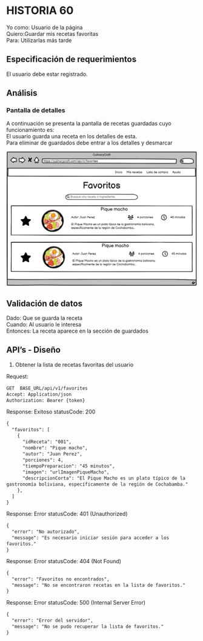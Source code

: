 # HISTORIA 60
Yo como: Usuario de la página<br>
Quiero:Guardar mis recetas favoritas<br>
Para: Utilizarlas más tarde<br>

## Especificación de requerimientos
El usuario debe estar registrado.<br>


## Análisis
### Pantalla de detalles
A continuación se presenta la pantalla de recetas guardadas cuyo funcionamiento es:<br>
El usuario guarda una receta en los detalles de esta.<br>
Para eliminar de guardados debe entrar a los detalles y desmarcar <br>

![Alt text](/historias/imagenes/recetas_guardadas.png)

## Validación de datos
Dado: Que se guarda la receta<br>
Cuando: Al usuario le interesa<br>
Entonces: La receta aparece en la sección de guardados<br>

## API’s - Diseño
1. Obtener la lista de recetas favoritas del usuario

Request:
```
GET  BASE_URL/api/v1/favorites
Accept: Application/json
Authorization: Bearer {token}
```

Response: Exitoso statusCode: 200
```
{
  "favoritos": [
    {
      "idReceta": "001",
      "nombre": "Pique macho",
      "autor": "Juan Perez",
      "porciones": 4,
      "tiempoPreparacion": "45 minutos",
      "imagen": "urlImagenPiqueMacho",
      "descripcionCorta": "El Pique Macho es un plato típico de la gastronomía boliviana, específicamente de la región de Cochabamba."
    },
  ]
}
```

Response: Error statusCode: 401 (Unauthorized)
```
{
  "error": "No autorizado",
  "message": "Es necesario iniciar sesión para acceder a los favoritos."
}
```

Response: Error statusCode: 404 (Not Found)
```
{
  "error": "Favoritos no encontrados",
  "message": "No se encontraron recetas en la lista de favoritos."
}
```

Response: Error statusCode: 500 (Internal Server Error)
```
{
  "error": "Error del servidor",
  "message": "No se pudo recuperar la lista de favoritos."
}
```



